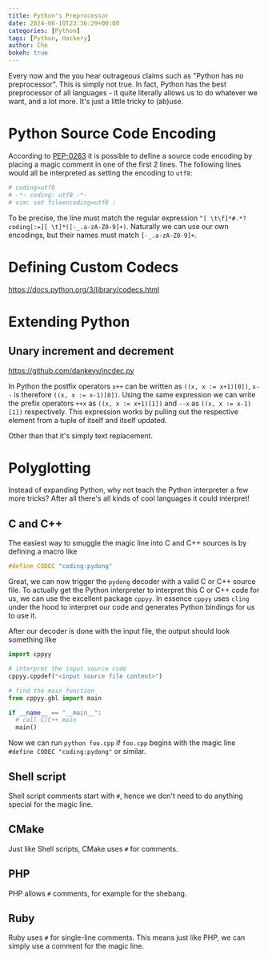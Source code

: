 ```yaml
---
title: Python's Preprocessor
date: 2024-06-10T23:36:29+00:00
categories: [Python]
tags: [Python, Hackery]
author: Che
bokeh: true
---
```


Every now and the you hear outrageous claims such as "Python has no preprocessor". This is simply not true. In fact, Python has the best preprocessor of all languages - it quite literally allows us to do whatever we want, and a lot more. It's just a little tricky to (ab)use.

# Python Source Code Encoding
According to [PEP-0263](https://peps.python.org/pep-0263/#defining-the-encoding) it is possible to define a source code encoding by placing a magic comment in one of the first 2 lines. The following lines would all be interpreted as setting the encoding to `utf8`:
```py
# coding=utf8
# -*- coding: utf8 -*-
# vim: set fileencoding=utf8 :
```

To be precise, the line must match the regular expression `^[ \t\f]*#.*?coding[:=][ \t]*([-_.a-zA-Z0-9]+)`. Naturally we can use our own encodings, but their names must match `[-_.a-zA-Z0-9]+`.

# Defining Custom Codecs
https://docs.python.org/3/library/codecs.html

# Extending Python
## Unary increment and decrement
https://github.com/dankeyy/incdec.py

In Python the postfix operators `x++` can be written as `((x, x := x+1)[0])`, `x--` is therefore `((x, x := x-1)[0])`. Using the same expression we can write the prefix operators `++x` as `((x, x := x+1)[1])` and `--x` as `((x, x := x-1)[1])` respectively. This expression works by pulling out the respective element from a tuple of itself and itself updated.

Other than that it's simply text replacement. 

# Polyglotting

Instead of expanding Python, why not teach the Python interpreter a few more tricks? After all there's all kinds of cool languages it could interpret!

## C and C++
The easiest way to smuggle the magic line into C and C++ sources is by defining a macro like
```c
#define CODEC "coding:pydong"
```
Great, we can now trigger the `pydong` decoder with a valid C or C++ source file. To actually get the Python interpreter to interpret this C or C++ code for us, we can use the excellent package `cppyy`. In essence `cppyy` uses `cling` under the hood to interpret our code and generates Python bindings for us to use it. 

After our decoder is done with the input file, the output should look something like
```py
import cppyy

# interpret the input source code
cppyy.cppdef("<input source file content>")

# find the main function
from cppyy.gbl import main

if __name__ == "__main__":
  # call C/C++ main
  main()
```

Now we can run `python foo.cpp` if `foo.cpp` begins with the magic line `#define CODEC "coding:pydong"` or similar.

## Shell script
Shell script comments start with `#`, hence we don't need to do anything special for the magic line.

## CMake
Just like Shell scripts, CMake uses `#` for comments.

## PHP
PHP allows `#` comments, for example for the shebang. 

## Ruby
Ruby uses `#` for single-line comments. This means just like PHP, we can simply use a comment for the magic line.
